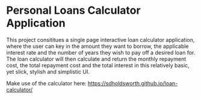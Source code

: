 # Personal Loans Calculator Application

This project consititues a single page interactive loan calculator application, where the user can key in the amount they want to borrow, the applicable interest rate and the number of years they wish to pay off a desired loan for. The loan calculator will then calculate and return the monthly repayment cost, the total repayment cost and the total interest in this relatively basic, yet slick, stylish and simplistic UI.

Make use of the calculator here: https://sdholdsworth.github.io/loan-calculator/
